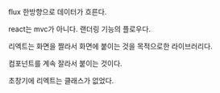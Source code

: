 flux 한방향으로 데이터가 흐른다.

react는 mvc가 아니다.
랜더링 기능의 플로우다.

리엑트는 화면을 짤라서 
화면에 붙이는 것을 목적으로한 라이브러리다.

컴포넌트를 계속 잘라서 붙이는 것이다.

초창기에 리엑트는 클래스가 없었다.


